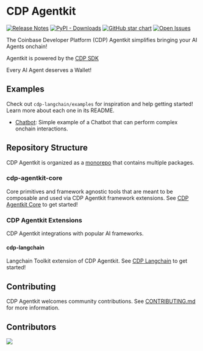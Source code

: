 # CDP Agentkit

[![Release Notes](https://img.shields.io/github/release/coinbase/?style=flat-square)](https://github.com/coinbase/cdp-agentkit/releases)
[![PyPI - Downloads](https://img.shields.io/pypi/dm/cdp-agentkitcore?style=flat-square)](https://pypistats.org/packages/cdp-agentkit-core)
[![GitHub star chart](https://img.shields.io/github/stars/coinbase/cdp-agentkit?style=flat-square)](https://star-history.com/#coinbase/cdp-agentkit)
[![Open Issues](https://img.shields.io/github/issues-raw/coinbase/cdp-agentkit?style=flat-square)](https://github.com/coinbase/cdp-agentkit/issues)

The Coinbase Developer Platform (CDP) Agentkit simplifies bringing your AI Agents onchain!

Agentkit is powered by the [CDP SDK](https://github.com/coinbase/cdp-sdk-python)

Every AI Agent deserves a Wallet!

## Examples
Check out `cdp-langchain/examples` for inspiration and help getting started! Learn more about each one in its README.

- [Chatbot](./cdp-langchain/examples/chatbot/README.md): Simple example of a Chatbot that can perform complex onchain interactions.

## Repository Structure
CDP Agentkit is organized as a [monorepo](https://en.wikipedia.org/wiki/Monorepo) that contains multiple packages.

### cdp-agentkit-core
Core primitives and framework agnostic tools that are meant to be composable and used via CDP Agentkit framework extensions.
See [CDP Agentkit Core](./cdp-agentkit-core/README.md) to get started!

### CDP Agentkit Extensions
CDP Agentkit integrations with popular AI frameworks.

#### cdp-langchain
Langchain Toolkit extension of CDP Agentkit.
See [CDP Langchain](./cdp-langchain/README.md) to get started!

## Contributing
CDP Agentkit welcomes community contributions.
See [CONTRIBUTING.md](CONTRIBUTING.md) for more information.

## Contributors
<a href="https://github.com/coinbase/cdp-agentkit/graphs/contributors">
  <img src="https://contrib.rocks/image?repo=coinbase/cdp-agentkit" />
</a>

